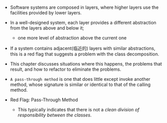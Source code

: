 + Software systems are composed in layers, where higher layers use the facilities provided by lower layers.
+ In a well-designed system, each layer provides a different abstraction from the layers above and below it;
    + one more level of abstraction above the current one

+ If a system contains adjacent(临近的) layers with similar abstractions, this is a red flag that suggests a problem with the class decomposition.
+ This chapter discusses situations where this happens, the problems that result, and how to refactor to eliminate the problems.

+ `A pass-through method` is one that does little except invoke another method, whose signature is similar or identical to that of the calling method.

+ Red Flag: Pass-Through Method
    + This typically indicates that there is not a *clean division of responsibility between the classes*.
